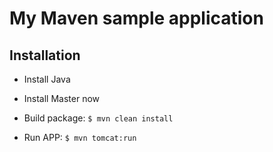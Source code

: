 # My Maven sample application

## Installation

- Install Java
- Install Master now


- Build package: `$ mvn clean install`

- Run APP: `$ mvn tomcat:run`
  

